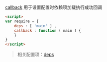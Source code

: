 [callback](http://requirejs.org/docs/api.html#config-callback) 用于设置配置时依赖项加载执行成功回调

```html
<script>
var require = {
    deps : [ 'main' ] ,
    callback : function ( main ) {
    }
}
</script>
```

> 相关配置项：[deps](./deps.md)

